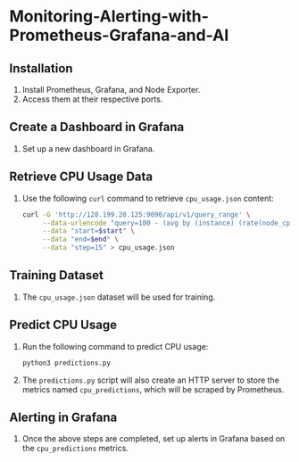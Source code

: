 # Monitoring-Alerting-with-Prometheus-Grafana-and-AI

## Installation

1. Install Prometheus, Grafana, and Node Exporter.
2. Access them at their respective ports.

## Create a Dashboard in Grafana

1. Set up a new dashboard in Grafana.

## Retrieve CPU Usage Data

1. Use the following `curl` command to retrieve `cpu_usage.json` content:

    ```sh
    curl -G 'http://128.199.20.125:9090/api/v1/query_range' \
         --data-urlencode "query=100 - (avg by (instance) (rate(node_cpu_seconds_total{mode=\"idle\"}[5m])) * 100)" \
         --data "start=$start" \
         --data "end=$end" \
         --data "step=15" > cpu_usage.json
    ```

## Training Dataset

1. The `cpu_usage.json` dataset will be used for training.

## Predict CPU Usage

1. Run the following command to predict CPU usage:

    ```sh
    python3 predictions.py
    ```

2. The `predictions.py` script will also create an HTTP server to store the metrics named `cpu_predictions`, which will be scraped by Prometheus.

## Alerting in Grafana

1. Once the above steps are completed, set up alerts in Grafana based on the `cpu_predictions` metrics.

